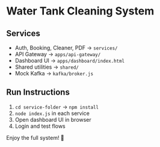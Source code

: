 # Water Tank Cleaning System

## Services
- Auth, Booking, Cleaner, PDF → `services/`
- API Gateway → `apps/api-gateway/`
- Dashboard UI → `apps/dashboard/index.html`
- Shared utilities → `shared/`
- Mock Kafka → `kafka/broker.js`

## Run Instructions
1. `cd service-folder` → `npm install`
2. `node index.js` in each service
3. Open dashboard UI in browser
4. Login and test flows

Enjoy the full system! 🎉